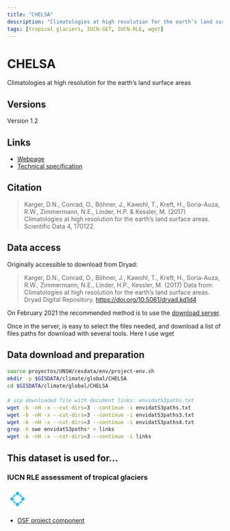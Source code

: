 ```yaml
---
title: "CHELSA"
description: "Climatologies at high resolution for the earth’s land surface areas"
tags: [tropical glaciers, IUCN-GET, IUCN-RLE, wget]
---
```


# CHELSA 

Climatologies at high resolution for the earth’s land surface areas

## Versions

Version 1.2

## Links 

- [Webpage](http://chelsa-climate.org/)
- [Technical specification](https://chelsa-climate.org/wp-admin/download-page/CHELSA_tech_specification.pdf)

## Citation
> Karger, D.N., Conrad, O., Böhner, J., Kawohl, T., Kreft, H., Soria-Auza, R.W., Zimmermann, N.E., Linder, H.P. & Kessler, M. (2017) Climatologies at high resolution for the earth’s land surface areas. Scientific Data 4, 170122.

## Data access

Originally accessible to download from Dryad:
> Karger, D.N., Conrad, O., Böhner, J., Kawohl, T., Kreft, H., Soria-Auza, R.W., Zimmermann, N.E., Linder, H.P., Kessler, M. (2017) Data from: Climatologies at high resolution for the earth’s land surface areas. Dryad Digital Repository. https://doi.org/10.5061/dryad.kd1d4

On February 2021 the recommended method is to use the [download server](https://envicloud.wsl.ch/#/?prefix=chelsa%2Fchelsa_V1).

Once in the server, is easy to select the files needed, and download a list of files paths for download with several tools. Here I use wget

## Data download and preparation

```bash
source proyectos/UNSW/cesdata/env/project-env.sh
mkdir -p $GISDATA/climate/global/CHELSA
cd $GISDATA/climate/global/CHELSA

# scp downloaded file with document links: envidatS3paths.txt
wget -b -nH -x --cut-dirs=3 --continue -i envidatS3paths.txt
wget -b -nH -x --cut-dirs=3 --continue -i envidatS3paths3.txt
wget -b -nH -x --cut-dirs=3 --continue -i envidatS3paths4.txt
grep -h swe envidatS3paths* > links
wget -b -nH -x --cut-dirs=3 --continue -i links

```


## This dataset is used for...

### IUCN RLE assessment of tropical glaciers 

![](/img/osf-logo.png) 

- [OSF project component](https://osf.io/432sb/)

